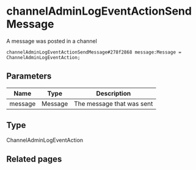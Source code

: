 # channelAdminLogEventActionSendMessage
A message was posted in a channel

```
channelAdminLogEventActionSendMessage#278f2868 message:Message = ChannelAdminLogEventAction;
```

## Parameters
| Name | Type | Description |
| ---- | :----: | ----------- |
| message | Message | The message that was sent |


## Type
ChannelAdminLogEventAction

## Related pages
